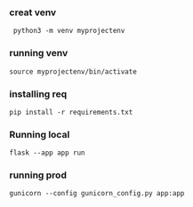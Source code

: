 ### creat venv

```
 python3 -m venv myprojectenv
```

### running venv

```
source myprojectenv/bin/activate
```

### installing req

```
pip install -r requirements.txt
```

### Running local

```
flask --app app run
```

### running prod

```
gunicorn --config gunicorn_config.py app:app
```
